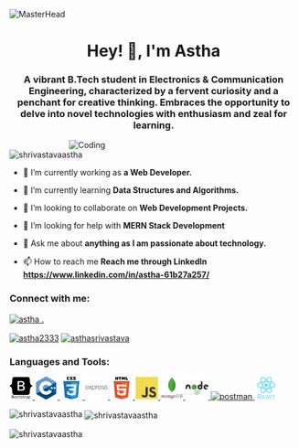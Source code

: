 ![MasterHead](https://user-images.githubusercontent.com/80781196/190216139-7697aa5a-c9a0-4bd6-80bf-3aca76a2e1c8.gif)
<h1 align="center">Hey! 👋, I'm Astha</h1>
<h3 align="center">A vibrant B.Tech student in Electronics & Communication Engineering, characterized by a fervent curiosity and a penchant for creative thinking. Embraces the opportunity to delve into novel technologies with enthusiasm and zeal for learning.</h3>
<img align="right" alt="Coding" width="400" src="https://media.tenor.com/QVC1Nmb9TwUAAAAi/coding.gif">


<p align="left"> <img src="https://komarev.com/ghpvc/?username=shrivastavaastha&label=Profile%20views&color=0e75b6&style=flat" alt="shrivastavaastha" /> </p>

- 🔭 I’m currently working as **a Web Developer.**

- 🌱 I’m currently learning **Data Structures and Algorithms.**

- 👯 I’m looking to collaborate on **Web Development Projects.**

- 🤝 I’m looking for help with **MERN Stack Development**

- 💬 Ask me about **anything as I am passionate about technology.**

- 📫 How to reach me **Reach me through LinkedIn https://www.linkedin.com/in/astha-61b27a257/**

<h3 align="left">Connect with me:</h3>
<p align="left">
<a href="https://www.linkedin.com/in/astha-61b27a257/" target="blank"><img align="center" src="https://raw.githubusercontent.com/rahuldkjain/github-profile-readme-generator/master/src/images/icons/Social/linked-in-alt.svg" alt="astha ." height="30" width="40" /></a>

<a href="https://www.hackerrank.com/astha2333" target="blank"><img align="center" src="https://raw.githubusercontent.com/rahuldkjain/github-profile-readme-generator/master/src/images/icons/Social/hackerrank.svg" alt="astha2333" height="30" width="40" /></a>
<a href="https://www.leetcode.com/asthasrivastava" target="blank"><img align="center" src="https://raw.githubusercontent.com/rahuldkjain/github-profile-readme-generator/master/src/images/icons/Social/leet-code.svg" alt="asthasrivastava" height="30" width="40" /></a>
</p>

<h3 align="left">Languages and Tools:</h3>
<p align="left"> <a href="https://getbootstrap.com" target="_blank" rel="noreferrer"> <img src="https://raw.githubusercontent.com/devicons/devicon/master/icons/bootstrap/bootstrap-plain-wordmark.svg" alt="bootstrap" width="40" height="40"/> </a> <a href="https://www.w3schools.com/cpp/" target="_blank" rel="noreferrer"> <img src="https://raw.githubusercontent.com/devicons/devicon/master/icons/cplusplus/cplusplus-original.svg" alt="cplusplus" width="40" height="40"/> </a> <a href="https://www.w3schools.com/css/" target="_blank" rel="noreferrer"> <img src="https://raw.githubusercontent.com/devicons/devicon/master/icons/css3/css3-original-wordmark.svg" alt="css3" width="40" height="40"/> </a> <a href="https://expressjs.com" target="_blank" rel="noreferrer"> <img src="https://raw.githubusercontent.com/devicons/devicon/master/icons/express/express-original-wordmark.svg" alt="express" width="40" height="40"/> </a> <a href="https://www.w3.org/html/" target="_blank" rel="noreferrer"> <img src="https://raw.githubusercontent.com/devicons/devicon/master/icons/html5/html5-original-wordmark.svg" alt="html5" width="40" height="40"/> </a> <a href="https://developer.mozilla.org/en-US/docs/Web/JavaScript" target="_blank" rel="noreferrer"> <img src="https://raw.githubusercontent.com/devicons/devicon/master/icons/javascript/javascript-original.svg" alt="javascript" width="40" height="40"/> </a> <a href="https://www.mongodb.com/" target="_blank" rel="noreferrer"> <img src="https://raw.githubusercontent.com/devicons/devicon/master/icons/mongodb/mongodb-original-wordmark.svg" alt="mongodb" width="40" height="40"/> </a> <a href="https://nodejs.org" target="_blank" rel="noreferrer"> <img src="https://raw.githubusercontent.com/devicons/devicon/master/icons/nodejs/nodejs-original-wordmark.svg" alt="nodejs" width="40" height="40"/> </a> <a href="https://postman.com" target="_blank" rel="noreferrer"> <img src="https://www.vectorlogo.zone/logos/getpostman/getpostman-icon.svg" alt="postman" width="40" height="40"/> </a> <a href="https://reactjs.org/" target="_blank" rel="noreferrer"> <img src="https://raw.githubusercontent.com/devicons/devicon/master/icons/react/react-original-wordmark.svg" alt="react" width="40" height="40"/> </a> </p>

<p><img align="left" src="https://github-readme-stats.vercel.app/api/top-langs?username=shrivastavaastha&show_icons=true&locale=en&layout=compact" alt="shrivastavaastha" /></p>

<p>&nbsp;<img align="center" src="https://github-readme-stats.vercel.app/api?username=shrivastavaastha&show_icons=true&locale=en" alt="shrivastavaastha" /></p>

<p><img align="center" src="https://github-readme-streak-stats.herokuapp.com/?user=shrivastavaastha&" alt="shrivastavaastha" /></p>

